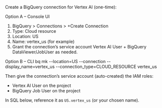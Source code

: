 Create a BigQuery connection for Vertex AI (one-time):

Option A – Console UI
1) BigQuery > Connections > +Create Connection
2) Type: Cloud resource
3) Location: US
4) Name: vertex_us (for example)
5) Grant the connection’s service account Vertex AI User + BigQuery DataViewer/JobUser as needed.

Option B – CLI
bq mk --location=US --connection --display_name=vertex_us --connection_type=CLOUD_RESOURCE vertex_us

Then give the connection’s service account (auto-created) the IAM roles:
- Vertex AI User on the project
- BigQuery Job User on the project

In SQL below, reference it as `US.vertex_us` (or your chosen name).
